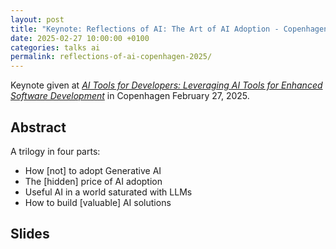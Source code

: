 ```yaml
---
layout: post
title: "Keynote: Reflections of AI: The Art of AI Adoption - Copenhagen 2025"
date: 2025-02-27 10:00:00 +0100
categories: talks ai
permalink: reflections-of-ai-copenhagen-2025/
---
```


Keynote given at [*AI Tools for Developers: Leveraging AI Tools for Enhanced Software Development*](https://trifork.info/ai-tools-for-developers-2025) in Copenhagen February 27, 2025.

## Abstract

A trilogy in four parts:

- How [not] to adopt Generative AI
- The [hidden] price of AI adoption
- Useful AI in a world saturated with LLMs
- How to build [valuable] AI solutions

## Slides

<script defer class="speakerdeck-embed" data-id="d01b860f02504ff48d4e6b22764836cd" data-ratio="1.7777777777777777" src="//speakerdeck.com/assets/embed.js"></script>
